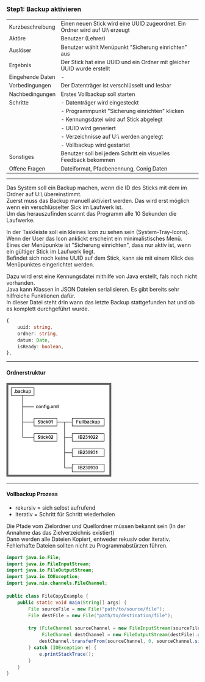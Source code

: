 ### Step1: Backup aktivieren

|                  |                                                                              |
| ---------------- | ---------------------------------------------------------------------------- |
| Kurzbeschreibung | Einen neuen Stick wird eine UUID zugeordnet. Ein Ordner wird auf U:\ erzeugt |
| Aktöre           | Benutzer (Lehrer)                                                            |
| Auslöser         | Benutzer wählt Menüpunkt "Sicherung einrichten" aus                          |
| Ergebnis         | Der Stick hat eine UUID und ein Ordner mit gleicher UUID wurde erstellt      |
| Eingehende Daten | -                                                                            |
| Vorbedingungen   | Der Datenträger ist verschlüsselt und lesbar                                 |
| Nachbedingungen  | Erstes Vollbackup soll starten                                               |
| Schritte         | - Datenträger wird eingesteckt                                               |
|                  | - Programmpunkt "Sicherung einrichten" klicken                               |
|                  | - Kennungsdatei wird auf Stick abgelegt                                      |
|                  | - UUID wird generiert                                                        |
|                  | - Verzeichnisse auf U:\ werden angelegt                                      |
|                  | - Vollbackup wird gestartet                                                  |
| Sonstiges        | Benutzer soll bei jedem Schritt ein visuelles Feedback bekommen              |
| Offene Fragen    | Dateiformat, Pfadbenennung, Conig Daten                                      |

---

Das System soll ein Backup machen, wenn die ID des Sticks mit dem im Ordner auf U:\ übereinstimmt.  
Zuerst muss das Backup manuell aktiviert werden. Das wird erst möglich wenn ein verschlüsselter Sick im Laufwerk ist.  
Um das herauszufinden scannt das Programm alle 10 Sekunden die Laufwerke.

In der Taskleiste soll ein kleines Icon zu sehen sein (System-Tray-Icons).  
Wenn der User das Icon anklickt erscheint ein minimalistisches Menü.  
Eines der Menüpunkte ist "Sicherung einrichten", dass nur aktiv ist, wenn ein gültiger Stick im Laufwerk liegt.  
Befindet sich noch keine UUID auf dem Stick, kann sie mit einem Klick des Menüpunktes eingerichtet werden.

Dazu wird erst eine Kennungsdatei mithilfe von Java erstellt, fals noch nicht vorhanden.  
Java kann Klassen in JSON Dateien serialisieren. Es gibt bereits sehr hilfreiche Funktionen dafür.  
In dieser Datei steht drin wann das letzte Backup stattgefunden hat und ob es komplett durchgeführt wurde.

```typescript
{
    uuid: string,
    ordner: string,
    datum: Date,
    isReady: boolean,
},
```

---

#### Ordnerstruktur

<img src="./img/folder.png">

---

#### Vollbackup Prozess

- rekursiv = sich selbst aufrufend
- iterativ = Schritt für Schritt wiederholen

Die Pfade vom Zielordner und Quellordner müssen bekannt sein (In der Annahme das das Zielverzeichnis existiert)  
Dann werden alle Dateien Kopiert, entweder rekusiv oder iterativ. Fehlerhafte Dateien sollten nicht zu Programmabstürzen führen.

```java
import java.io.File;
import java.io.FileInputStream;
import java.io.FileOutputStream;
import java.io.IOException;
import java.nio.channels.FileChannel;

public class FileCopyExample {
    public static void main(String[] args) {
        File sourceFile = new File("path/to/source/file");
        File destFile = new File("path/to/destination/file");

        try (FileChannel sourceChannel = new FileInputStream(sourceFile).getChannel();
             FileChannel destChannel = new FileOutputStream(destFile).getChannel()) {
            destChannel.transferFrom(sourceChannel, 0, sourceChannel.size());
        } catch (IOException e) {
            e.printStackTrace();
        }
    }
}

```
